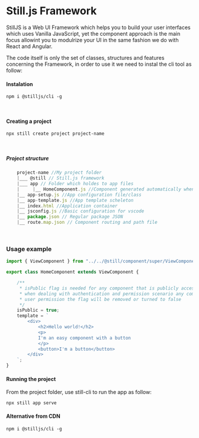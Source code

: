 # Still.js Framework

StillJS is a Web UI Framework which helps you to build your user interfaces which uses Vanilla JavaScript, yet the component approach is the main focus
allowint you to modulrize your UI in the same fashion we do with React and Angular.

The code itself is only the set of classes, structures and features concerning the Framework, in order to use it we need to instal the cli tool as follow:

#### Instalation
```
npm i @stilljs/cli -g
```

<br>

#### Creating a project
```
npx still create project project-name
```

<br>

##### Project structure
```js
    project-name //My project folder
    |___ @still // Still.js framework
    |___ app // Folder which holdes to app files
    |     |__ HomeComponent.js //Component generated automatically when creating project
    |__ app-setup.js //App configuration file/class
    |__ app-template.js //App template scheleton
    |__ index.html //Application container
    |__ jsconfig.js //Basic configuration for vscode
    |__ package.json // Regular package JSON
    |__ route.map.json // Component routing and path file

```

<br>

### Usage example
```js
import { ViewComponent } from "../../@still/component/super/ViewComponent.js";

export class HomeComponent extends ViewComponent {

    /** 
     * isPublic flag is needed for any component that is publicly accessible, therefore, 
     * when dealing with authentication and permission scenario any component requiring
     * user permission the flag will be removed or turned to false
     */
    isPublic = true;
    template = `
        <div>
            <h2>Hello world!</h2>
            <p>
            I'm an easy component with a button
            </p>
            <button>I'm a button</button>
        </div>
    `;
}
```

#### Running the project

From the project folder, use still-cli to run the app as follow:
```
npx still app serve
```


#### Alternative from CDN
```
npm i @stilljs/cli -g
```